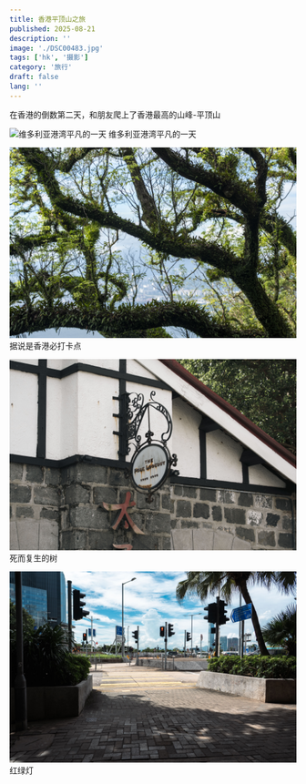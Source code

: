```yaml
---
title: 香港平顶山之旅
published: 2025-08-21
description: ''
image: './DSC00483.jpg'
tags: ['hk', '摄影']
category: '旅行'
draft: false 
lang: ''
---
```


在香港的倒数第二天，和朋友爬上了香港最高的山峰-平顶山  

![维多利亚港湾平凡的一天](./DSC00488-Pano.jpg)
维多利亚港湾平凡的一天  

![据说是香港必打卡点](./DSC00460.jpg)
据说是香港必打卡点  

![死而复生的树](./DSC00444.jpg)
死而复生的树  

![红绿灯](./DSC00437.jpg)
红绿灯  